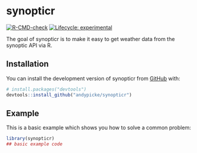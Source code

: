 
<!-- README.md is generated from README.Rmd. Please edit that file -->

# synopticr

<!-- badges: start -->

[![R-CMD-check](https://github.com/andypicke/synopticr/actions/workflows/R-CMD-check.yaml/badge.svg)](https://github.com/andypicke/synopticr/actions/workflows/R-CMD-check.yaml)
[![Lifecycle:
experimental](https://img.shields.io/badge/lifecycle-experimental-orange.svg)](https://lifecycle.r-lib.org/articles/stages.html#experimental)
<!-- badges: end -->

The goal of synopticr is to make it easy to get weather data from the
synoptic API via R.

## Installation

You can install the development version of synopticr from
[GitHub](https://github.com/) with:

``` r
# install.packages("devtools")
devtools::install_github("andypicke/synopticr")
```

## Example

This is a basic example which shows you how to solve a common problem:

``` r
library(synopticr)
## basic example code
```

